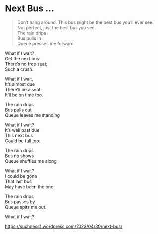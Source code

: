 # Next Bus …  
> Don’t hang around. This bus might be the best bus you’ll ever see. Not perfect, just the best bus you see.  
The rain drips   
Bus pulls in  
Queue presses me forward.  
  
What if I wait?  
Get the next bus  
There’s no free seat;  
Such a crush.  
  
What if I wait,  
It’s almost due  
There’ll be a seat;  
It’ll be on time too.  
  
The rain drips  
Bus pulls out  
Queue leaves me standing  
  
What if I wait?  
It’s well past due  
This next bus  
Could be full too.  
  
The rain drips  
Bus no shows  
Queue shuffles me along  
  
What if I wait?  
I could be gone   
That last bus  
May have been the one.  
  
The rain drips  
Bus passes by  
Queue spits me out.  
  
What if I wait?  
  
  
https://suchness1.wordpress.com/2023/04/30/next-bus/